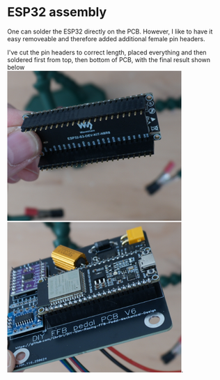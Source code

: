 # ESP32 assembly
One can solder the ESP32 directly on the PCB. However, I like to have it easy removeable and therefore added additional female pin headers.

I've cut the pin headers to correct length, placed everything and then soldered first from top, then bottom of PCB, with the final result shown below <br>
<img src="DSC00200.JPG" width="400">
<img src="DSC00202.JPG" width="400">. 




